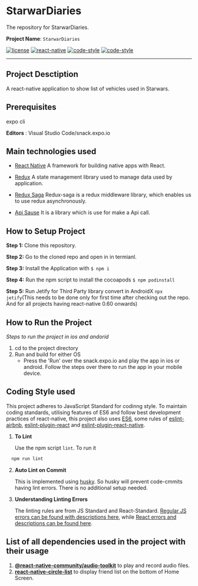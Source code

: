 # StarwarDiaries

The repository for StarwarDiaries.

**Project Name**: `StarwarDiaries`

[![license](https://img.shields.io/badge/LICENSE-MIT-brightgreen)](https://opensource.org/licenses/mit-license.html)
[![react-native](https://img.shields.io/badge/react--native-61.0.4-brightgreen)](https://facebook.github.io/react-native/docs/0.59/getting-started)
[![code-style](https://img.shields.io/badge/code--style-eslint%3Arecommended-brightgreen)](https://eslint.org/docs/rules/)
[![code-style](https://img.shields.io/badge/code--style-react%2Frecommended-brightgreen)](https://github.com/yannickcr/eslint-plugin-react#recommended)

---

##  Project Desctiption
A react-native application to show list of vehicles used in Starwars.

## Prerequisites

expo cli

**Editors** : Visual Studio Code/snack.expo.io

## Main technologies used

- [React Native](https://github.com/facebook/react-native)
A framework for building native apps with React.

- [Redux](http://redux.js.org/)
A state management library used to manage data used by application.

- [Redux Saga](https://redux-saga.js.org/)
Redux-saga is a redux middleware library, which enables us to use redux asynchronously.

- [Api Sause](https://github.com/infinitered/apisauce)
It is a library which is use for make a Api call.

## How to Setup Project

**Step 1:** Clone this repository.

**Step 2:** Go to the cloned repo and open in in termianl.

**Step 3:** Install the Application with `$ npm i`

**Step 4:** Run the npm script to install the cocoapods `$ npm podinstall`

**Step 5:** Run Jetify for Third Party library convert in AndroidX `npx jetify`(This needs to be done only for first time after checking out the repo. And for all projects having react-native 0.60 onwards)

## How to Run the Project

_Steps to run the project in ios and andorid_

1. cd to the project directory
2. Run and build for either OS
    * Press the 'Run' over the snack.expo.io and play the app in ios or android. Follow the steps over there to run the app in your mobile device.

## Coding Style used

This project adheres to JavaScript Standard for codinng style. To maintain coding standards, utilising features of ES6 and follow best development practices of react-native, this project also uses [ES6](http://es6-features.org/#Constants), some rules of [eslint-airbnb](https://github.com/airbnb/javascript), [eslint-plugin-react](https://github.com/yannickcr/eslint-plugin-react) and [eslint-plugin-react-native](https://github.com/intellicode/eslint-plugin-react-native).

1. **To Lint**
  
   Use the npm script `lint`. To run it
  ```bash 
    npm run lint
  ```
2. **Auto Lint on Commit**
   
   This is implemented using [husky](https://github.com/typicode/husky). So husky will prevent code-cmmits having lint errors. There is no additional setup needed.

3. **Understanding Linting Errors**

   The linting rules are from JS Standard and React-Standard.  [Regular JS errors can be found with descriptions here](http://eslint.org/docs/rules/), while [React errors and descriptions can be found here](https://github.com/yannickcr/eslint-plugin-react).


## List of all dependencies used in the project with their usage

  1. [**@react-native-community/audio-toolkit**](https://github.com/react-native-community/react-native-audio-toolkit) to play and record audio files.
  1. [**react-native-circle-list**](https://github.com/mjinkens1/react-native-circle-list) to display friend list on the bottom of Home Screen.


